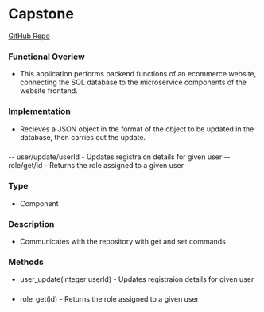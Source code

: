 # Capstone
[GitHub Repo](https://github.com/d-sedano/capstone-project-group-3)
### Functional Overiew
- This application performs backend functions of an ecommerce website, connecting the SQL database to the microservice components of the website frontend.
### Implementation
- Recieves a JSON object in the format of the object to be updated in the database, then carries out the update. 
###
-- user/update/userId - Updates registraion details for given user
-- role/get/id - Returns the role assigned to a given user
### Type
- Component
### Description
- Communicates with the repository with get and set commands
### Methods
- user_update(integer userId) - Updates registraion details for given user
### 
- role_get(id) - Returns the role assigned to a given user
